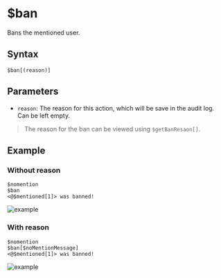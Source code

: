 # $ban
Bans the mentioned user.

## Syntax
```
$ban[(reason)]
```

## Parameters
- `reason`: The reason for this action, which will be save in the audit log. Can be left empty.
> The reason for the ban can be viewed using `$getBanResaon[]`.

## Example
### Without reason
```
$nomention
$ban
<@$mentioned[1]> was banned!
```
![example](https://user-images.githubusercontent.com/113303649/210043445-54315ca5-570c-4870-9512-13c2bcf40260.png)


### With reason
```
$nomention
$ban[$noMentionMessage]
<@$mentioned[1]> was banned!
```
![example](https://user-images.githubusercontent.com/113303649/210043547-4fc394e7-ecd4-4ef6-90b0-55dd7883c02f.png)
